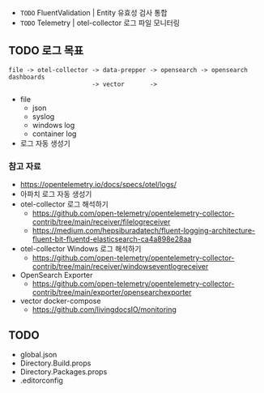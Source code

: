 - `TODO` FluentValidation | Entity 유효성 검사 통합
- `TODO` Telemetry | otel-collector 로그 파일 모니터링

## TODO 로그 목표
```
file -> otel-collector -> data-prepper -> opensearch -> opensearch dashboards
                       -> vector       ->
```
- file
  - json
  - syslog
  - windows log
  - container log
- 로그 자동 생성기

### 참고 자료
- https://opentelemetry.io/docs/specs/otel/logs/
- 아파치 로그 자동 생성기
- otel-collector 로그 해석하기
  - https://github.com/open-telemetry/opentelemetry-collector-contrib/tree/main/receiver/filelogreceiver
  - https://medium.com/hepsiburadatech/fluent-logging-architecture-fluent-bit-fluentd-elasticsearch-ca4a898e28aa
- otel-collector Windows 로그 해석하기
  - https://github.com/open-telemetry/opentelemetry-collector-contrib/tree/main/receiver/windowseventlogreceiver
- OpenSearch Exporter
  - https://github.com/open-telemetry/opentelemetry-collector-contrib/tree/main/exporter/opensearchexporter
- vector docker-compose
  - https://github.com/livingdocsIO/monitoring

## TODO
- global.json
- Directory.Build.props
- Directory.Packages.props
- .editorconfig
